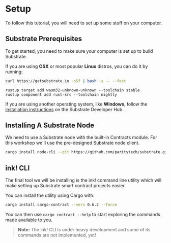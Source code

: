 Setup
===

To follow this tutorial, you will need to set up some stuff on your computer.

## Substrate Prerequisites

To get started, you need to make sure your computer is set up to build Substrate.

If you are using __OSX__ or most popular __Linux__ distros, you can do it by running:

```bash
curl https://getsubstrate.io -sSf | bash -s -- --fast
```

```
rustup target add wasm32-unknown-unknown --toolchain stable
rustup component add rust-src --toolchain nightly
```
If you are using another operating system, like __Windows__, follow the [installation instructions](https://substrate.dev/docs/en/knowledgebase/getting-started/windows-users) on the Substrate Developer Hub.

## Installing A Substrate Node

We need to use a Substrate node with the built-in Contracts module. For this workshop we'll use the pre-designed Substrate node client.
```bash
cargo install node-cli --git https://github.com/paritytech/substrate.git --tag v2.0.0-rc4 --force --locked
```

## ink! CLI

The final tool we will be installing is the ink! command line utility which will make setting up Substrate smart contract projects easier.

You can install the utility using Cargo with:

```bash
cargo install cargo-contract --vers 0.6.2 --force
```

You can then use `cargo contract --help` to start exploring the commands made available to you.
> **Note:** The ink! CLI is under heavy development and some of its commands are not implemented, yet!
